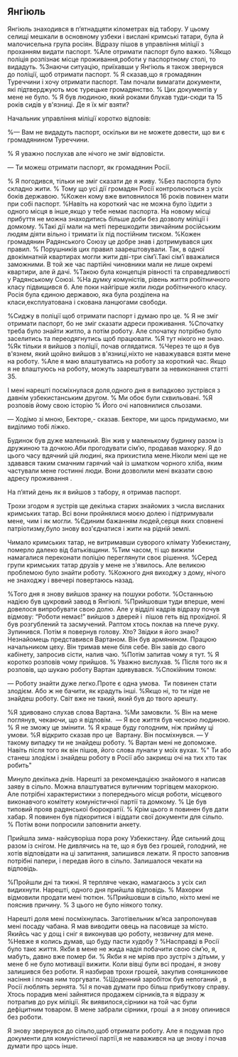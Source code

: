 ## Янгіюль

Янгіюль знаходився в п’ятнадцяти кілометрах від табору.
У цьому селищі мешкали в основному узбеки і вислані кримські татари, була й малочисельна група росіян.
Відразу пішов в управління міліції з проханням видати паспорт.
%Але отримати паспорт було важко.
%Якщо поліція розпізнає місце проживання,роботи у паспортному столі, то видадуть.
%Знаючи ситуацію, приїхавши у Янгіюль я також звернувся до поліції, щоб отримати паспорт.
% Я сказав,що я громадянин Туреччини і хочу отримати паспорт.
Там почали вимагати документи, які підтверджують моє турецьке громадянство.
% Цих документів у мене не було.
% Я був людиною, який роками блукав туди-сюди та 15 років сидів у в'язниці.
Де я їх міг взяти?

Начальник управління міліції коротко відповів:

%— Вам не видадуть паспорт, оскільки ви не можете довести, що ви є громадянином Туреччини.

% Я уважно послухав але нічого не зміг відповісти.

— Ти можеш отримати паспорт, як громадянин Росії.

% Я погодився, тільки не зміг сказати де я живу.
%Без паспорта було складно жити.
% Тому що усі дії громадян Росії контролюються з усіх боків державою.
%Кожен кому вже виповнилося 16 років повинен мати при собі паспорт.
%Навіть на короткий час не можна було їздити з одного місця в інше,якщо у тебе немає паспорта.
На новому місці прибуття не можна знаходитись більше доби без дозволу міліції і домкому.
%Такі дії мали на меті перешкодити звичайним російським людям діяти вільно і тримати їх під постійним тиском.
%Кожен громадянин Радянського Союзу це добре знав і дотримувався цих правил.
% Порушників цих правил заарештовували.
Так, в одної двокімнатній квартирах могли жити дві-три сім’ї.Такі сім’ї вважалися заможними.
В той же час партійні чиновники мали не лише окремі квартири, але й дачі.
%Такою була концепція рівності та справедливості у Радянському Союзі.
%На думку комуністів, рівень життя робітничного класу підвищився б.
Але поки найгірше жили люди робітничного класу.
Росія була єдиною державою, яка була розділена на класи,експлуатована і скована ланцюгами свободи.

%Сиджу в поліції щоб отримати паспорт і думаю про це.
% Я не зміг отримати паспорт, бо не зміг сказати адреси проживання.
%Спочатку треба було знайти житло, а потім роботу.
Але спочатку потрібно було заселитись та переодягнутись щоб працювати.
%Я тут нікого не знаю.
%Як тільки я вийшов з поліції, почав оглядатися.
%Через те що я був в'язнем, який щойно вийшов з в'язниці,ніхто не наважувався взяти мене на роботу.
%Але я маю влаштуватись на роботу за короткий час.
Якщо я не влаштуюсь на роботу, можуть заарештувати за невиконання статті 35.

І мені нарешті посміхнулася доля,одного дня я випадково зустрівся з давнім узбекистанським другом.
% Ми обоє були схвильовані.
%Я розповів йому свою історію
% Його очі наповнилися сльозами.

— Ходімо зі мною, Бекторе,- сказав.
Бекторе, ми щось придумаємо, ми виділимо тобі ліжко.

Будинок був дуже маленький.
Він жив у маленькому будинку разом із дружиною та дочкою.Аби прогодувати сім’ю, продавав махорку.
Я до цього часу вдячний цій людині, яка прихистила мене.Ніколи мені ще не здавався таким смачним гарячий чай із шматком чорного хліба, яким частували мене гостинні люди.
Вони дозволили мені вказати свою адресу проживання .

На п’ятий день як я вийшов з табору, я отримав паспорт.

Трохи згодом я зустрів ще декілька старих знайомих з числа висланих кримських татар.
Всі вони пройнялися моєю долею і підтримували мене, чим і як могли.
%Єдиним бажанням людей,серця яких сповнені патріотизму,було знову воз'єднатися і жити на рідній землі.

Чимало кримських татар, не витримавши суворого клімату Узбекистану, померло далеко від батьківщини.
%Тим часом, ті що вижили намагалися переконати поліцію переглянути своє рішення.
%Серед групи кримських татар друзів у мене не з'явилось.
Але великою проблемою було знайти роботу.
%Кожного дня виходжу з дому, нічого не знаходжу і ввечері повертаюсь назад.

%Того дня я знову вийшов зранку на пошуки роботи.
%Останньою надією був цукровий завод в Янгіюлі.
%Прийшовши туди вперше, мені довелося випробувати свою долю.
Але у відділі кадрів відразу почув відмову: “Роботи немає!” вийшов з дверей і  пішов геть від прохідної.
Я був розгублений та засмучений.
Раптом хтось поклав на плече руку. Зупинився.
Потім я повернув голову.
Хто?
Звідки я його знаю?
Незнайомець представився Вартаном.
Він був армянином.
Працюю начальником цеху.
Він тримав мене біля себе.
Він завів до свого кабінету, запросив сісти, налив чаю.
%Потім запитав чому я тут.
% Я коротко розповів чому прийшов.
% Уважно вислухав.
% Після того як я розповів, що шукаю роботу Вартан здивувався.
%Спокійним тоном:

— Роботу знайти дуже легко.Проте є одна умова.
 Ти повинен стати злодієм.
Або ж не бачити, як крадуть інші.
%Якщо ні, то ти ніде не знайдеш роботу.
Світ вже не такий, який був до твого арешту.

%Я здивовано слухав слова Вартана.
%Ми замовкли.
% Він на мене поглянув, чекаючи, що я відповім.
 — Я все життя був чесною людиною.
% Я не зможу це змінити.
% Я краще буду голодним, ніж прийму ці умови.
%Я відкрито сказав про це  Вартану.
Він посміхнувся.
— У такому випадку ти не знайдеш роботу.
% Вартан мені не допоможе.
Навіть після того як він пішов, його слова лунали у моїх вухах.
%" Ти або станеш злодієм і знайдеш роботу в Росії або закриєш очі на тих хто так робить" 

Минуло декілька днів.
Нарешті за рекомендацією знайомого я написав заяву в сільпо.
Можна влаштуватися вуличним торгівцем махоркою.
Але потрібні характеристики з попереднього місця роботи, місцевого виконавчого комітету комуністичної партії та домкому.
% Це був типовий прояв радянської бюрократії.
% Крім цього я повинен був дати хабар.
Я повинен був підкоритися і віддати свої документи для сільпо.
% Потім вони попросили заповнити анкету.

Прийшла зима- найсуворіша пора року Узбекистану.
Йде сильний дощ разом із снігом.
Не дивлячись на те, що я був без грошей, голодний, не хотів відповідати на ці запитання, залишився лежати.
Я просто заповнив потрібні папери, і передав його в сільпо.
Залишалося чекати на відповідь.

%Пройшли дні та тижні.
Я терпляче чекаю, намагаюсь з усіх сил видихнути.
Нарешті, одного дня прийшла відповідь.
% Махорки відмовили продати мені тютюн.
%Прийшовши в сільпо, ніхто мені не пояснив причину.
% З цього не було ніякого толку.

Нарешті доля мені посміхнулась.
Заготівельник м’яса запропонував мені посаду чабана.
Я мав виводити овець на пасовище за місто.
Якийсь час у дощ і сніг я виконував цю роботу, незвичну для мене.
%Невже я колись думав, що буду пасти худобу ?
%Насправді в Росії було такє життя.
Якби в мене не жида надія побачити свою сім’ю, я, мабуть, давно вже помер би.
% Якби я не мріяв про зустріч з дітьми, у мене б не було мотивації вижити.
Коли вівці були всі продані, я знову залишився без роботи.
Я назбирав трохи грошей, закупив соняшникове насіння і почав ним торгувати.
%Щоденний заробіток був непоганий , в Росії люблять зернята.
%І я почав думати про більш прибуткову справу.
Хтось порадив мені зайнятися продажем сірників,та я відразу ж потрапив до рук міліції.
Як виявилося,сірники на той час були дефіцитним товаром.
В мене забрали сірники, гроші  а я знову опинився без роботи.

Я знову звернувся до сільпо,щоб отримати роботу.
Але я подумав про документи для комуністичної партії,я не наважився на це знову і почав думати про щось інше.

